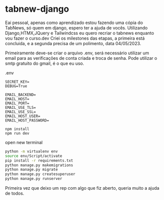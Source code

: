 # tabnew-django

Eai pessoal, apenas como aprendizado estou fazendo uma cópia do TabNews, só quem em django, espero ter a ajuda de vocês.
Utilizando Django,HTMX,JQuery e Tailwindcss eu quero recriar o tabnews enquanto vou fazer o curso.dev
Criei os milestones das etapas, a primeira está concluida, e a segunda precisa de um polimento, data 04/05/2023.

Primeiramente deve-se criar o arquivo .env, será necessário utilizar um email para as verificações de conta criada e troca de senha.
Pode utilizar o smtp gratuito do gmail, é o que eu uso.

.env
```.env
SECRET_KEY=
DEBUG=True

EMAIL_BACKEND=
EMAIL_HOST=
EMAIL_PORT=
EMAIL_USE_TLS=
EMAIL_USE_SSL=
EMAIL_HOST_USER=
EMAIL_HOST_PASSWORD=
```


```npm
npm install
npm run dev
```


open new terminal

```Bash
python -m virtualenv env
source env/Script/activate
pip install -r requirements.txt
python manage.py makemigrations
python manage.py migrate
python manage.py createsuperuser
python manage.py runserver
```

Primeira vez que deixo um rep com algo que fiz aberto, queria muito a ajuda de todos.

